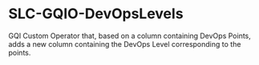 # SLC-GQIO-DevOpsLevels
GQI Custom Operator that, based on a column containing DevOps Points, adds a new column containing the DevOps Level corresponding to the points.

